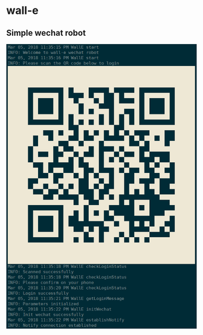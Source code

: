 # wall-e
Simple wechat robot
---
![capture](https://github.com/kopstill/wall-e/blob/master/capture.png)